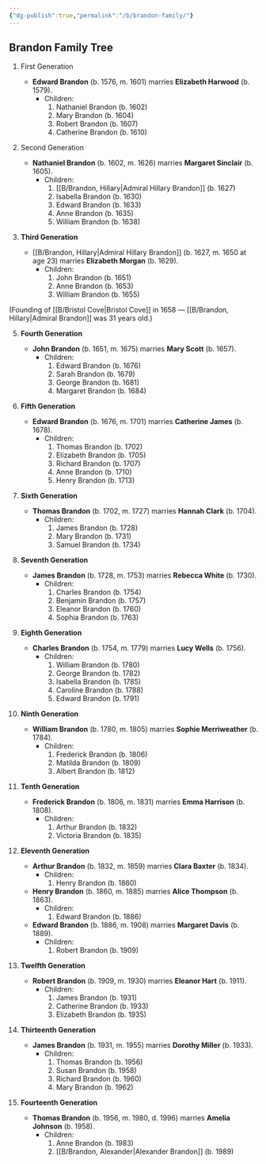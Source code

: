 ```yaml
---
{"dg-publish":true,"permalink":"/b/brandon-family/"}
---
```



## Brandon Family Tree

1. First Generation
	- **Edward Brandon** (b. 1576, m. 1601) marries **Elizabeth Harwood** (b. 1579).
	    - Children:
	        1. Nathaniel Brandon (b. 1602) 
	        2. Mary Brandon (b. 1604)
	        3. Robert Brandon (b. 1607)
	        4. Catherine Brandon (b. 1610)

3. Second Generation
	-  **Nathaniel Brandon** (b. 1602, m. 1626) marries **Margaret Sinclair** (b. 1605).
		- Children:
	        1. [[B/Brandon, Hillary\|Admiral Hillary Brandon]] (b. 1627) 
	        2. Isabella Brandon (b. 1630)
	        1. Edward Brandon (b. 1633)
	        2. Anne Brandon (b. 1635)
	        3. William Brandon (b. 1638)

4. **Third Generation** 
	- [[B/Brandon, Hillary\|Admiral Hillary Brandon]] (b. 1627, m. 1650 at age 23) marries **Elizabeth Morgan** (b. 1629).
		- Children:
			1. John Brandon (b. 1651)
			2. Anne Brandon (b. 1653)
			3. William Brandon (b. 1655)

(Founding of [[B/Bristol Cove\|Bristol Cove]] in 1658 — [[B/Brandon, Hillary\|Admiral Brandon]] was 31 years old.)

5. **Fourth Generation**
	- **John Brandon** (b. 1651, m. 1675) marries **Mary Scott** (b. 1657).
		- Children:
		    1. Edward Brandon (b. 1676)
		    2. Sarah Brandon (b. 1679)
		    3. George Brandon (b. 1681)
		    4. Margaret Brandon (b. 1684)

6. **Fifth Generation**
	- **Edward Brandon** (b. 1676, m. 1701) marries **Catherine James** (b. 1678).
		- Children:
		    1. Thomas Brandon (b. 1702)
		    2. Elizabeth Brandon (b. 1705)
		    3. Richard Brandon (b. 1707)
		    4. Anne Brandon (b. 1710)
		    5. Henry Brandon (b. 1713)

7. **Sixth Generation**
	- **Thomas Brandon** (b. 1702, m. 1727) marries **Hannah Clark** (b. 1704).
		- Children:
		    1. James Brandon (b. 1728)
		    2. Mary Brandon (b. 1731)
		    3. Samuel Brandon (b. 1734)

 7. **Seventh Generation**
	- **James Brandon** (b. 1728, m. 1753) marries **Rebecca White** (b. 1730).
		- Children:
		    1. Charles Brandon (b. 1754)
		    2. Benjamin Brandon (b. 1757)
		    3. Eleanor Brandon (b. 1760)
		    4. Sophia Brandon (b. 1763)

8. **Eighth Generation**
	- **Charles Brandon** (b. 1754, m. 1779) marries **Lucy Wells** (b. 1756).
		- Children:
		    1. William Brandon (b. 1780)
		    2. George Brandon (b. 1782)
		    3. Isabella Brandon (b. 1785)
		    4. Caroline Brandon (b. 1788)
		    5. Edward Brandon (b. 1791)

9. **Ninth Generation**
	- **William Brandon** (b. 1780, m. 1805) marries **Sophie Merriweather** (b. 1784).
		- Children:
		    1. Frederick Brandon (b. 1806)
		    2. Matilda Brandon (b. 1809)
		    3. Albert Brandon (b. 1812)

10. **Tenth Generation**
	- **Frederick Brandon** (b. 1806, m. 1831) marries **Emma Harrison** (b. 1808).
		- Children:
		    1. Arthur Brandon (b. 1832)
		    2. Victoria Brandon (b. 1835)

11. **Eleventh Generation**
	- **Arthur Brandon** (b. 1832, m. 1859) marries **Clara Baxter** (b. 1834).
		- Children:
		    1. Henry Brandon (b. 1860)
	- **Henry Brandon** (b. 1860, m. 1885) marries **Alice Thompson** (b. 1863).
		- Children:
		    1. Edward Brandon (b. 1886)
	- **Edward Brandon** (b. 1886, m. 1908) marries **Margaret Davis** (b. 1889).
		- Children:
		    1. Robert Brandon (b. 1909)

12. **Twelfth Generation**
	- **Robert Brandon** (b. 1909, m. 1930) marries **Eleanor Hart** (b. 1911).
		- Children:
		    1. James Brandon (b. 1931)
		    2. Catherine Brandon (b. 1933)
		    3. Elizabeth Brandon (b. 1935)

13. **Thirteenth Generation**
	- **James Brandon** (b. 1931, m. 1955) marries **Dorothy Miller** (b. 1933).
		- Children:
		    1. Thomas Brandon (b. 1956)
		    2. Susan Brandon (b. 1958)
		    3. Richard Brandon (b. 1960)
		    4. Mary Brandon (b. 1962)

14. **Fourteenth Generation**
	- **Thomas Brandon** (b. 1956, m. 1980, d. 1996) marries **Amelia Johnson** (b. 1958).
		- Children:
			1. Anne Brandon (b. 1983)
			2. [[B/Brandon, Alexander\|Alexander Brandon]] (b. 1989)




